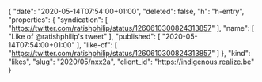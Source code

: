 {
  "date": "2020-05-14T07:54:00+01:00",
  "deleted": false,
  "h": "h-entry",
  "properties": {
    "syndication": [
      "https://twitter.com/ratishphilip/status/1260610300824313857"
    ],
    "name": [
      "Like of @ratishphilip's tweet"
    ],
    "published": [
      "2020-05-14T07:54:00+01:00"
    ],
    "like-of": [
      "https://twitter.com/ratishphilip/status/1260610300824313857"
    ]
  },
  "kind": "likes",
  "slug": "2020/05/nxx2a",
  "client_id": "https://indigenous.realize.be"
}
